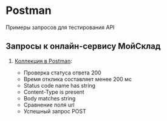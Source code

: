 # Postman
Примеры запросов для тестирования API
## Запросы к онлайн-сервису МойСклад

1. [Коллекция в Postman](https://github.com/aolesik/Postman/blob/main/MoySklad.postman_collection.json):

    - Проверка статуса ответа 200
    - Время отклика составляет менее 200 мс
    - Status code name has string
    - Content-Type is present
    - Body matches string
    - Сравнение поля url
    - Успешный запрос POST
